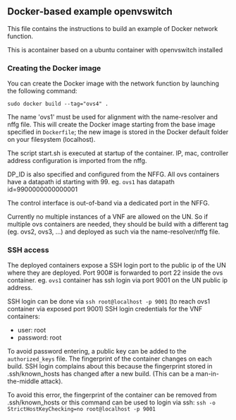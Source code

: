 ## Docker-based example openvswitch

This file contains the instructions to build an example of Docker network function.

This is acontainer based on a ubuntu container with openvswitch installed

### Creating the Docker image

You can create the Docker image with the network function by launching the following command:

    sudo docker build --tag="ovs4" .

The name 'ovs1' must be used for alignment with the name-resolver and nffg file.
This will create the Docker image starting from the base image specified in `Dockerfile`; the new image is stored in the Docker default folder on your filesystem (localhost).

The script start.sh is executed at startup of the container.
IP, mac, controller address configuration is imported from the nffg.

DP_ID is also specified and configured from the NFFG. All ovs containers have a datapath id starting with 99.
eg. `ovs1` has datapath id=9900000000000001


The control interface is out-of-band via a dedicated port in the NFFG.

Currently no multiple instances of a VNF are allowed on the UN.
So if multiple ovs containers are needed, they should be build with a different tag (eg. ovs2, ovs3, ...) and deployed as such via the name-resolver/nffg file.


### SSH access
The deployed containers expose a SSH login port to the public ip of the UN where they are deployed.
Port 900# is forwarded to port 22 inside the ovs container.
eg. `ovs1` container has ssh login via port 9001 on the UN public ip address.

SSH login can be done via `ssh root@localhost -p 9001` (to reach ovs1 container via exposed port 9001)
SSH login credentials for the VNF containers:
* user: root
* password: root


To avoid password entering, a public key can be added to the `authorized_keys` file.
The fingerprint of the container changes on each build. SSH login complains about this because the fingerprint stored in  .ssh/known_hosts has changed after a new build. (This can be a man-in-the-middle attack).

To avoid this error, the  fingerprint of the container can be removed from .ssh/known_hosts or this command can be used to login via ssh: `ssh -o StrictHostKeyChecking=no root@localhost -p 9001`
